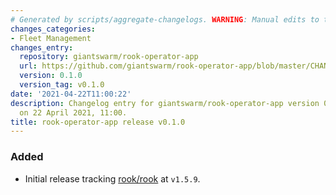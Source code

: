 ```yaml
---
# Generated by scripts/aggregate-changelogs. WARNING: Manual edits to this files will be overwritten.
changes_categories:
- Fleet Management
changes_entry:
  repository: giantswarm/rook-operator-app
  url: https://github.com/giantswarm/rook-operator-app/blob/master/CHANGELOG.md#010---2021-04-22
  version: 0.1.0
  version_tag: v0.1.0
date: '2021-04-22T11:00:22'
description: Changelog entry for giantswarm/rook-operator-app version 0.1.0, published
  on 22 April 2021, 11:00.
title: rook-operator-app release v0.1.0
---
```


### Added
- Initial release tracking [rook/rook](https://github.com/rook/rook) at `v1.5.9`.
